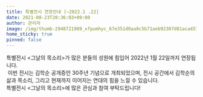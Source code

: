 ```yaml
---
title: 특별전시 연장안내 [~2022.1 .22]
date: 2021-08-23T20:36:03+09:00
author: 관리자
image: /img/thumb-2948721989_xfpumhyc_67e351d0aa8c5b71aeb92307d81aca457d27af1b_835x835.jpeg
home_sticky: true
pinned: false
---
```

특별전시 <그날의 목소리>가 많은 분들의 성원에 힘입어 2022년 1월 22일까지 연장됩니다.\
 이번 전시는 김학순 공개증언 30주년 기념으로 개최되었으며, 전시 공간에서 김학순의 삶과 목소리, 그리고 현재까지 이어지는 연대의 힘을 느낄 수 있습니다.\
특별전시 <그날의 목소리>에 많은 관심과 참여 부탁드립니다!